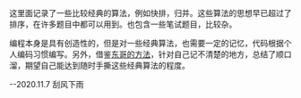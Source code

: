 这里面记录了一些比较经典的算法，例如快排，归并。这些算法的思想早已超过了排序，在许多题目中都可以用到。也包含一些笔试题目，比较杂。



编程本身是具有创造性的，但是对一些经典算法，也需要一定的记忆，代码根据个人编码习惯编写。另外，借鉴[东哥的方法](https://labuladong.gitbook.io/algo/)，针对自己记不清楚的地方，总结了顺口溜，期望自己能达到随时手撕这些经典算法的程度。

--2020.11.7  刮风下雨
